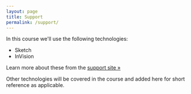 ```yaml
---
layout: page
title: Support
permalink: /support/
---
```

In this course we'll use the following technologies:

* Sketch
* InVision

Learn more about these from the [support site &raquo;](http://course-support.philschanely.com/)

Other technologies will be covered in the course and added here for short reference as applicable.
